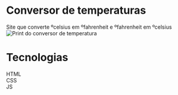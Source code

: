 # Conversor de temperaturas
Site que converte ºcelsius em ºfahrenheit e ºfahrenheit em ºcelsius
![Print do conversor de temperatura](https://user-images.githubusercontent.com/110204713/224399789-7c5ebd0b-737c-49b9-ab39-e67fda35ce14.png)
# Tecnologias
HTML <br>
CSS <br>
JS
